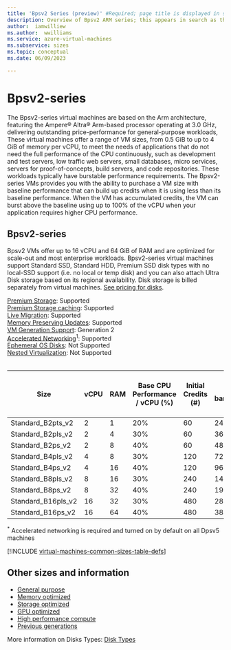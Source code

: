 ```yaml
---
title: 'Bpsv2 Series (preview)' #Required; page title is displayed in search results. 60 characters max.
description: Overview of Bpsv2 ARM series; this appears in search as the short description
author:  iamwilliew
ms.author:  wwilliams
ms.service: azure-virtual-machines
ms.subservice: sizes 
ms.topic: conceptual 
ms.date: 06/09/2023 

---
```


# Bpsv2-series

The Bpsv2-series virtual machines are based on the Arm architecture, featuring the Ampere® Altra® Arm-based processor operating at 3.0 GHz, delivering outstanding price-performance for general-purpose workloads, These virtual machines offer a range of VM sizes, from 0.5 GiB to up to 4 GiB of memory per vCPU, to meet the needs of applications that do not need the full performance of the CPU continuously, such as development and test servers, low traffic web servers, small databases, micro services, servers for proof-of-concepts, build servers, and code repositories. These workloads typically have burstable performance requirements. The Bpsv2-series VMs provides you with the ability to purchase a VM size with baseline performance that can build up credits when it is using less than its baseline performance. When the VM has accumulated credits, the VM can burst above the baseline using up to 100% of the vCPU when your application requires higher CPU performance.

## Bpsv2-series
Bpsv2 VMs offer up to 16 vCPU and 64 GiB of RAM and are optimized for scale-out and most enterprise workloads. Bpsv2-series virtual machines support Standard SSD, Standard HDD, Premium SSD disk types with no local-SSD support (i.e. no local or temp disk) and you can also attach Ultra Disk storage based on its regional availability. Disk storage is billed separately from virtual machines. [See pricing for disks](https://azure.microsoft.com/pricing/details/managed-disks/).


[Premium Storage](premium-storage-performance.md): Supported<br>
[Premium Storage caching](premium-storage-performance.md): Supported<br>
[Live Migration](maintenance-and-updates.md): Supported<br>
[Memory Preserving Updates](maintenance-and-updates.md): Supported<br>
[VM Generation Support](generation-2.md): Generation 2<br>
[Accelerated Networking](/azure/virtual-network/create-vm-accelerated-networking-cli)<sup>1</sup>: Supported<br>
[Ephemeral OS Disks](ephemeral-os-disks.md): Not Supported <br>
[Nested Virtualization](/virtualization/hyper-v-on-windows/user-guide/nested-virtualization): Not Supported <br>
<br> 

| Size               | vCPU | RAM | Base CPU Performance / vCPU (%) | Initial Credits (#) | Credits banked/hour | Max Banked Credits (#) | Max uncached disk throughput: IOPS/MBps | Max burst uncached disk throughput: IOPS/MBps | Max Data Disks | Max Network Bandwidth (Gbps) (up to) | Max NICs |
|--------------------|------|-----|--------------------------------|---------------------|---------------------|------------------------|-----------------------------------------|-----------------------------------------------|----------------|------------------------------|----------|
| Standard_B2pts_v2  | 2    | 1   | 20%                            | 60                  | 24                  | 576                    | 3750/85                                 | 10,000/960                                    | 4              | 6.250                        | 2        |
| Standard_B2pls_v2  | 2    | 4   | 30%                            | 60                  | 36                  | 864                    | 3750/85                                 | 10,000/960                                    | 4              | 6.250                         | 2        |
| Standard_B2ps_v2   | 2    | 8   | 40%                            | 60                  | 48                  | 1152                    | 3750/85                                 | 10,000/960                                    | 4              | 6.250                         | 2        |
| Standard_B4pls_v2  | 4    | 8   | 30%                            | 120                 | 72                  | 1728                   | 6,400/145                               | 20,000/960                                    | 8              | 6.250                        | 2        |
| Standard_B4ps_v2   | 4    | 16  | 40%                            | 120                 | 96                  | 2304                   | 6,400/145                               | 20,000/960                                    | 8              | 6.250                        | 2        |
| Standard_B8pls_v2  | 8    | 16  | 30%                            | 240                 | 144                  | 3456                   | 12,800/290                              | 20,000/960                                    | 16             | 6.250                        | 2        |
| Standard_B8ps_v2   | 8    | 32  | 40%                            | 240                 | 192                  | 4608                   | 12,800/290                              | 20,000/960                                    | 16             | 6.250                        | 2        |
| Standard_B16pls_v2 | 16   | 32  | 30%                            | 480                 | 288                 | 6912                   | 25,600/600                              | 40,000/960                                    | 32             | 6.250                        | 4        |
| Standard_B16ps_v2  | 16   | 64  | 40%                            | 480                 | 384                 | 9216                   | 25,600/600                              | 40,000/960                                    | 32             | 6.250                        | 4        |

<sup>*</sup> Accelerated networking is required and turned on by default on all Dpsv5 machines <br>





[!INCLUDE [virtual-machines-common-sizes-table-defs](./includes/virtual-machines-common-sizes-table-defs.md)]

## Other sizes and information

- [General purpose](sizes-general.md)
- [Memory optimized](sizes-memory.md)
- [Storage optimized](sizes-storage.md)
- [GPU optimized](sizes-gpu.md)
- [High performance compute](sizes-hpc.md)
- [Previous generations](sizes-previous-gen.md)



More information on Disks Types: [Disk Types](./disks-types.md#ultra-disks)
